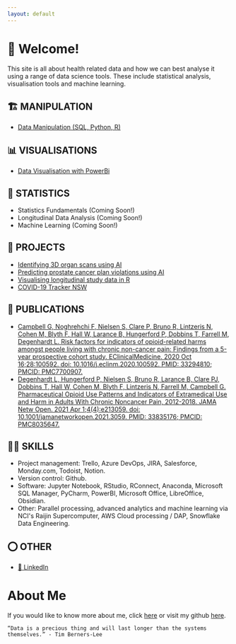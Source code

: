 ```yaml
---
layout: default
---
```

# 👋 Welcome!

This site is all about health related data and how we can best analyse it using a range of data science tools. These include statistical analysis, visualisation tools and machine learning.

## 🏗️ MANIPULATION
- [Data Manipulation (SQL, Python, R)](datascience/data-manipulation/data-manipulation.md)

## 📊 VISUALISATIONS
- [Data Visualisation with PowerBi](datascience/visualisations/power-bi/power-bi.md)

## 🔢 STATISTICS
- Statistics Fundamentals (Coming Soon!)
- Longitudinal Data Analysis (Coming Soon!)
- Machine Learning (Coming Soon!)

## 📁 PROJECTS
- [Identifying 3D organ scans using AI](projects/identidying-3d-organ-scans-using-ai/identidying-3d-organ-scans-using-ai.md)
- [Predicting prostate cancer plan violations using AI](projects/predicting-prostate-cancer-plan-violations-using-ai/predicting-prostate-cancer-plan-violations-using-ai.md)
- [Visualising longitudinal study data in R](projects/visualising-longitudinal-study-data-in-R/visualising-longitudinal-study-data-in-R.md)
- [COVID-19 Tracker NSW](projects/covid-19-tracker/covid-19-tracker.md)

## 📝 PUBLICATIONS
- [Campbell G, Noghrehchi F, Nielsen S, Clare P, Bruno R, Lintzeris N, Cohen M, Blyth F, Hall W, Larance B, Hungerford P, Dobbins T, Farrell M, Degenhardt L. Risk factors for indicators of opioid-related harms amongst people living with chronic non-cancer pain: Findings from a 5-year prospective cohort study. EClinicalMedicine. 2020 Oct 16;28:100592. doi: 10.1016/j.eclinm.2020.100592. PMID: 33294810; PMCID: PMC7700907.](https://www.ncbi.nlm.nih.gov/pmc/articles/PMC7700907/)
- [Degenhardt L, Hungerford P, Nielsen S, Bruno R, Larance B, Clare PJ, Dobbins T, Hall W, Cohen M, Blyth F, Lintzeris N, Farrell M, Campbell G. Pharmaceutical Opioid Use Patterns and Indicators of Extramedical Use and Harm in Adults With Chronic Noncancer Pain, 2012-2018. JAMA Netw Open. 2021 Apr 1;4(4):e213059. doi: 10.1001/jamanetworkopen.2021.3059. PMID: 33835176; PMCID: PMC8035647.](https://pubmed.ncbi.nlm.nih.gov/33835176/)

## 🤹‍♂️ SKILLS
- Project management: Trello, Azure DevOps, JIRA, Salesforce, Monday.com, Todoist, Notion.
- Version control: Github. 
- Software: Jupyter Notebook, RStudio, RConnect, Anaconda, Microsoft SQL Manager, PyCharm, PowerBI, Microsoft Office, LibreOffice, Obsidian. 
- Other: Parallel processing, advanced analytics and machine learning via NCI's Raijin Supercomputer, AWS Cloud processing / DAP, Snowflake Data Engineering.

## ⭕ OTHER
- [👤 LinkedIn](https://www.linkedin.com/in/philliphungerford/)

# About Me

If you would like to know more about me, click [here](about/about.md) or visit my github [here](https://github.com/philliphungerford).

```
“Data is a precious thing and will last longer than the systems themselves.” - Tim Berners-Lee
```
